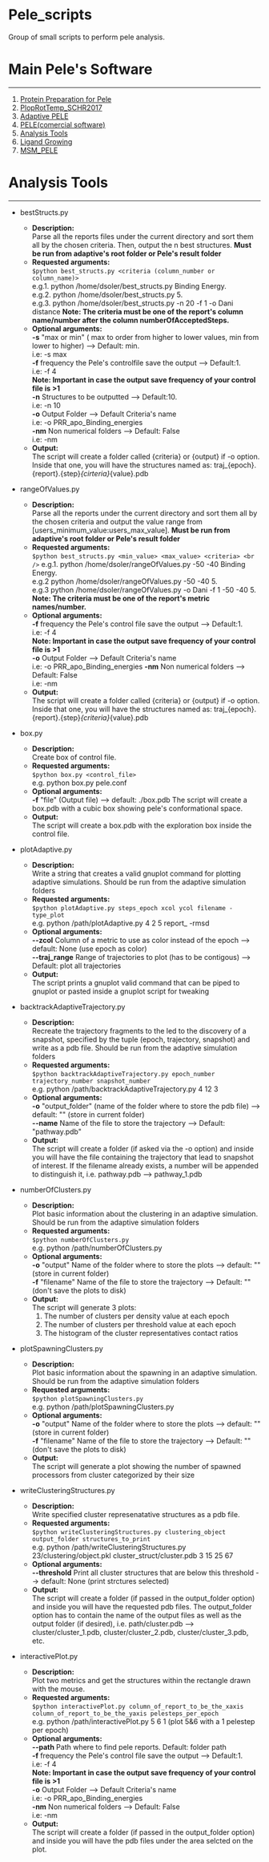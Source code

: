 # Pele_scripts
Group of small scripts to perform pele analysis.

# Main Pele's Software
-------------------------------
1) [Protein Preparation for Pele](https://github.com/Jelisa/mut-prep4pele)
2) [PlopRotTemp_SCHR2017](https://github.com/miniaoshi/PlopRotTemp_S_2017)
3) [Adaptive PELE](https://github.com/AdaptivePELE/AdaptivePELE)
4) [PELE(comercial software)](https://pele.bsc.es/pele.wt)
5) [Analysis Tools](https://github.com/miniaoshi/Pele_scripts)
6) [Ligand Growing](https://github.com/miniaoshi/Ligand_growing)
7) [MSM_PELE](https://github.com/miniaoshi/MSM_PELE)

# Analysis Tools
-------------------
- bestStructs.py
    - **Description:**  <br />
    Parse all the reports files under the current directory and sort them all by the chosen criteria. Then, output the n best structures. **Must be run from adaptive's root folder or Pele's result folder**
    - **Requested arguments:** <br />
    `$python best_structs.py <criteria (column_number or column_name)>` <br />
    e.g.1. python /home/dsoler/best_structs.py Binding Energy. <br />
    e.g.2. python /home/dsoler/best_structs.py 5. <br />
    e.g.3. python /home/dsoler/best_structs.py -n 20 -f 1 -o Dani distance
    **Note: The criteria must be one of the report's column name/number after the column numberOfAcceptedSteps.**
    - **Optional arguments:** <br />
    **-s** "max or min" ( max to order from higher to lower values, min from lower to higher) --> Default: min. <br />
    i.e: -s max<br />
    **-f** frequency the Pele's controlfile save the output --> Default:1. <br />
    i.e: -f 4 <br />
    **Note: Important in case the output save frequency of your control file is >1** <br />
    **-n** Structures to be outputted --> Default:10. <br />
    i.e: -n 10<br />
    **-o** Output Folder --> Default Criteria's name <br />
    i.e: -o PRR_apo_Binding_energies <br />
    **-nm** Non numerical folders --> Default: False <br />
    i.e: -nm
    - **Output:** <br />
    The script will create a folder called {criteria} or {output} if -o option. Inside that one, you will have the structures named as: traj_{epoch}.{report}.{step}_{cirteria}_{value}.pdb


- rangeOfValues.py
    - **Description:**  <br />
    Parse all the reports under the current directory and sort them all by the chosen criteria and output the value range from [users_minimum_value:users_max_value]. **Must be run from adaptive's root folder or Pele's result folder**
    - **Requested arguments:** <br />
    `$python best_structs.py <min_value> <max_value> <criteria> <br />`
    e.g.1. python /home/dsoler/rangeOfValues.py -50 -40 Binding Energy. <br />
    e.g.2 python /home/dsoler/rangeOfValues.py -50 -40 5. <br />
    e.g.3 python /home/dsoler/rangeOfValues.py -o Dani -f 1 -50 -40 5. <br />
    **Note: The criteria must be one of the report's metric names/number.**
    - **Optional arguments:** <br />
    **-f** frequency the Pele's control file save the output --> Default:1. <br />
    i.e: -f 4 <br />
    **Note: Important in case the output save frequency of your control file is >1** <br />
    **-o** Output Folder --> Default Criteria's name <br />
    i.e: -o PRR_apo_Binding_energies
    **-nm** Non numerical folders --> Default: False <br />
    i.e: -nm
    - **Output:** <br />
    The script will create a folder called {criteria} or {output} if -o option. Inside that one, you will have the structures named as: traj_{epoch}.{report}.{step}_{criteria}_{value}.pdb
	
- box.py
    - **Description:**  <br />
    Create box of control file.
    - **Requested arguments:** <br />
    `$python box.py <control_file>` <br />
    e.g. python box.py pele.conf
    - **Optional arguments:** <br />
    **-f** "file" (Output file) --> default: ./box.pdb
	The script will create a box.pdb with a cubic box showing pele's conformational space.
    - **Output:** <br />
    The script will create a box.pdb with the exploration box inside the control file.

- plotAdaptive.py
    - **Description:**  <br />
     Write a string that creates a valid gnuplot command for plotting adaptive
     simulations. Should be run from the adaptive simulation folders
    - **Requested arguments:** <br />
    `$python plotAdaptive.py steps_epoch xcol ycol filename -type_plot` <br />
    e.g. python /path/plotAdaptive.py 4 2 5 report_ -rmsd
    - **Optional arguments:** <br />
    **--zcol** Column of a metric to use as color instead of the epoch --> default: None (use epoch as color) <br />
    **--traj_range** Range of trajectories to plot (has to be contigous) --> Default: plot all trajectories
    - **Output:** <br />
	The script prints a gnuplot valid command that can be piped to gnuplot or pasted inside a gnuplot script for tweaking

- backtrackAdaptiveTrajectory.py
    - **Description:**  <br />
     Recreate the trajectory fragments to the led to the discovery of a snapshot, specified by the tuple (epoch, trajectory, snapshot) and write as a pdb file. Should be run from the adaptive simulation folders
    - **Requested arguments:** <br />
    `$python backtrackAdaptiveTrajectory.py epoch_number trajectory_number snapshot_number` <br />
    e.g. python /path/backtrackAdaptiveTrajectory.py 4 12 3
    - **Optional arguments:** <br />
    **-o** "output_folder" (name of the folder where to store the pdb file) --> default: "" (store in current folder) <br />
    **--name** Name of the file to store the trajectory --> Default: "pathway.pdb"
    - **Output:** <br />
	The script will create a folder (if asked via the -o option) and inside you will have the file containing the trajectory that lead to snapshot of interest. If the filename already exists, a number will be appended to distinguish it, i.e. pathway.pdb --> pathway_1.pdb

- numberOfClusters.py
    - **Description:**  <br />
     Plot basic information about the clustering in an adaptive simulation. Should be run from the adaptive simulation folders
    - **Requested arguments:** <br />
    `$python numberOfClusters.py` <br />
    e.g. python /path/numberOfClusters.py
    - **Optional arguments:** <br />
    **-o** "output" Name of the folder where to store the plots --> default: "" (store in current folder) <br />
    **-f** "filename" Name of the file to store the trajectory --> Default: "" (don't save the plots to disk)
    - **Output:** <br />
	The script will generate 3 plots: 
        1. The number of clusters per density value at each epoch  
        2. The number of clusters per threshold value at each epoch 
        3. The histogram of the cluster representatives contact ratios

- plotSpawningClusters.py
    - **Description:**  <br />
     Plot basic information about the spawning in an adaptive simulation. Should be run from the adaptive simulation folders
    - **Requested arguments:** <br />
    `$python plotSpawningClusters.py` <br />
    e.g. python /path/plotSpawningClusters.py
    - **Optional arguments:** <br />
    **-o** "output" Name of the folder where to store the plots --> default: "" (store in current folder) <br />
    **-f** "filename" Name of the file to store the trajectory --> Default: "" (don't save the plots to disk)
    - **Output:** <br />
	The script will generate a plot showing the number of spawned processors
    from cluster categorized by their size 

- writeClusteringStructures.py
    - **Description:**  <br />
     Write specified cluster represenatative structures as a pdb file.
    - **Requested arguments:** <br />
    `$python writeClusteringStructures.py clustering_object output_folder structures_to_print` <br />
    e.g. python /path/writeClusteringStructures.py 23/clustering/object.pkl cluster_struct/cluster.pdb 3 15 25 67
    - **Optional arguments:** <br />
    **--threshold** Print all cluster structures that are below this threshold --> default: None (print strctures selected) <br />
    - **Output:** <br />
	The script will create a folder (if passed in the output_folder option) and inside you will have the requested pdb files. The output_folder option has to contain the name of the output files as well as the output folder (if desired), i.e. path/cluster.pdb --> cluster/cluster_1.pdb, cluster/cluster_2.pdb, cluster/cluster_3.pdb, etc.

- interactivePlot.py
    - **Description:**  <br />
     Plot two metrics and get the structures within the rectangle drawn with the mouse.
    - **Requested arguments:** <br />
    `$python interactivePlot.py column_of_report_to_be_the_xaxis column_of_report_to_be_the_yaxis pelesteps_per_epoch` <br />
    e.g. python /path/interactivePlot.py 5 6 1 (plot 5&6 with a 1 pelestep per epoch)
    - **Optional arguments:** <br />
    **--path** Path where to find pele reports. Default: folder path <br />
    **-f** frequency the Pele's control file save the output --> Default:1. <br />
    i.e: -f 4 <br />
    **Note: Important in case the output save frequency of your control file is >1** <br />
    **-o** Output Folder --> Default Criteria's name <br />
    i.e: -o PRR_apo_Binding_energies <br />
    **-nm** Non numerical folders --> Default: False <br />
    i.e: -nm
    - **Output:** <br />
    The script will create a folder (if passed in the output_folder option) and inside you will have the pdb files under the area selcted on the plot.
